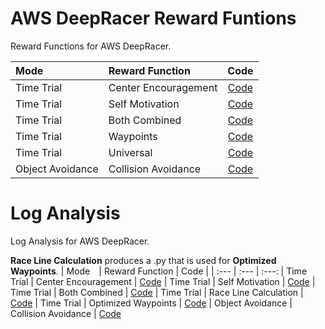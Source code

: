 # AWS DeepRacer Reward Funtions
Reward Functions for AWS DeepRacer. 

| Mode⠀            |  Reward Function       | Code |
| :---             | :---                   | :---:
| Time Trial       | Center Encouragement   | [Code](https://github.com/eduardo-vidals/AWS-DeepRacer-Reward-Functions/blob/main/RewardFunction.01_Sample/reward_function.py)
| Time Trial       | Self Motivation        | [Code](https://github.com/eduardo-vidals/AWS-DeepRacer-Reward-Functions/blob/main/RewardFunction.02_SelfMotivator/reward_function.py)
| Time Trial       | Both Combined          | [Code](https://github.com/eduardo-vidals/AWS-DeepRacer-Reward-Functions/blob/main/RewardFunction.03_BothCombined/reward_function.py)
| Time Trial       | Waypoints              | [Code](https://github.com/eduardo-vidals/AWS-DeepRacer-Reward-Functions/blob/main/RewardFunction.04_ImprovedWaypoints/reward_function.py)
| Time Trial       | Universal              | [Code](https://github.com/eduardo-vidals/AWS-DeepRacer-Reward-Functions/blob/main/RewardFunction.05_UniversalModel/reward_function.py)
| Object Avoidance | Collision Avoidance    | [Code](https://github.com/eduardo-vidals/AWS-DeepRacer-Reward-Functions/blob/main/RewardFunction.06_ObjectAvoidance/reward_function.py)

# Log Analysis
Log Analysis for AWS DeepRacer. 

**Race Line Calculation** produces a .py that is used for **Optimized Waypoints**.
| Mode⠀            |  Reward Function       | Code |
| :---             | :---                   | :---:
| Time Trial       | Center Encouragement   | [Code](https://colab.research.google.com/drive/15qwuy2shvXHgFD5kNBn1VkgHQRgUoMvU?usp=sharing)
| Time Trial       | Self Motivation        | [Code](https://colab.research.google.com/drive/1C9YB3LlV53hJ96rpC4MCd5HxbJq0BFdk?usp=sharing)
| Time Trial       | Both Combined          | [Code](https://colab.research.google.com/drive/1_8SQX-NOyYI8gAoKCCmn7EpLQXQBZFLf?usp=sharing)
| Time Trial       | Race Line Calculation  | [Code](https://colab.research.google.com/drive/188JIrI5GS2X5jVRAMEnDsYao-6NFjziV?usp=sharing)
| Time Trial       | Optimized Waypoints    | [Code](https://colab.research.google.com/drive/1eFn1vWDhHr7BLUQ5big5CujIaJ87LlhR?usp=sharing)
| Object Avoidance | Collision Avoidance    | [Code](https://colab.research.google.com/drive/1yY6stPRVdt9iJ6CAnh0Mquffa3733ynG?usp=sharing)
